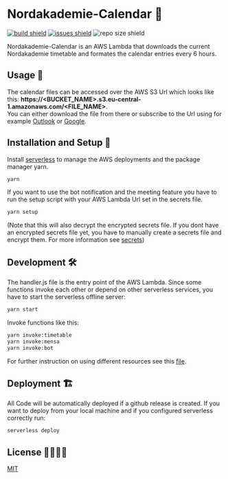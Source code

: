 # Nordakademie-Calendar 📆

[![build shield](https://img.shields.io/github/workflow/status/luismeyer/nordakademie-calendar/Deploy%20master/master)](https://github.com/luismeyer/nordakademie-calendar/actions)
[![issues shield](https://img.shields.io/github/issues/luismeyer/nordakademie-calendar)](https://github.com/luismeyer/nordakademie-calendar/issues)
![repo size shield](https://img.shields.io/github/repo-size/luismeyer/nordakademie-calendar)

Nordakademie-Calendar is an AWS Lambda that downloads the current Nordakademie timetable and formates the calendar entries every 6 hours.

## Usage 📄

The calendar files can be accessed over the AWS S3 Url which looks like this: **https://<BUCKET_NAME>.s3.eu-central-1.amazonaws.com/<FILE_NAME>**. <br/> You can either download the file from there or subscribe to the Url using for example [Outlook](https://support.microsoft.com/en-us/office/import-or-subscribe-to-a-calendar-in-outlook-on-the-web-503ffaf6-7b86-44fe-8dd6-8099d95f38df) or [Google](https://support.google.com/calendar/answer/37100).

## Installation and Setup 🏁

Install [serverless](https://serverless.com) to manage the AWS deployments
and the package manager yarn.

```bash
yarn
```

If you want to use the bot notification and the meeting feature you have to run the setup script with your AWS Lambda Url set in the secrets file.

```bash
yarn setup
```

(Note that this will also decrypt the encrypted secrets file. If you dont have an encrypted secrets file yet, you have to manually create a secrets file and encrypt them. For more information see [secrets](./secrets/readme.md))

## Development 🛠

The handler.js file is the entry point of the AWS Lambda. Since some functions invoke each other or depend on other serverless services, you have to start the serverless offline server:

```bash
yarn start
```

Invoke functions like this:

```bash
yarn invoke:timetable
yarn invoke:mensa
yarn invoke:bot
```

For further instruction on using different resources see this [file](resources/readme.md).

## Deployment 🏗

All Code will be automatically deployed if a github release is created.
If you want to deploy from your local machine and if you configured serverless correctly run:

```bash
serverless deploy
```

## License 👨‍⚖️👩‍⚖️

[MIT](https://choosealicense.com/licenses/mit/)
